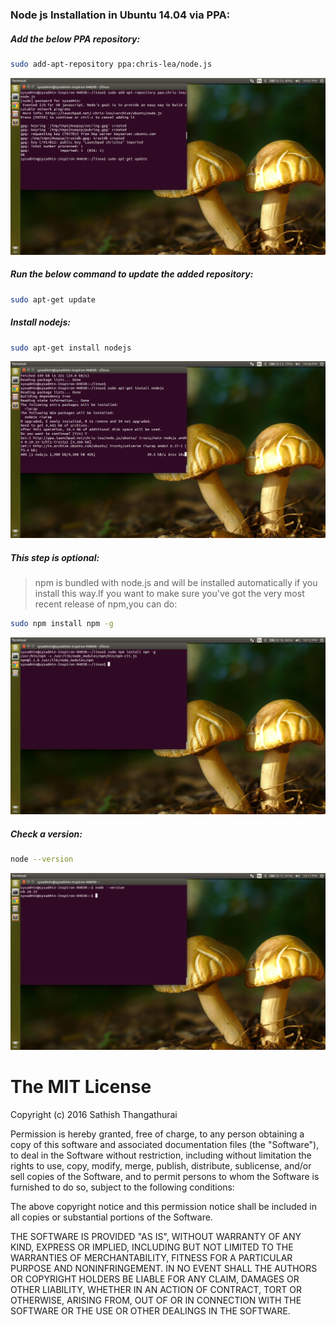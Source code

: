 ### **Node js Installation in Ubuntu 14.04 via PPA:**

##### **Add the below PPA repository:**

```sh
sudo add-apt-repository ppa:chris-lea/node.js
```
![Add PPA Repository](https://github.com/st-sathish/linux-install-nodejs/raw/master/screenshots/nodejs_0.png)

##### **Run the below command to update the added repository:**

```sh
sudo apt-get update
```

##### **Install nodejs:**

```sh
sudo apt-get install nodejs
```
![Install nodejs](https://github.com/st-sathish/linux-install-nodejs/raw/master/screenshots/nodejs_1.png)


##### **This step is optional:**

> npm is bundled with node.js and will be installed automatically if you install this way.If you want to make 
> sure you've got the very most recent release of npm,you can do:

```sh
sudo npm install npm -g
```
![Install npm](https://github.com/st-sathish/linux-install-nodejs/raw/master/screenshots/nodejs_2.png)

##### **Check a version:**

```sh
node --version
```
![version](https://github.com/st-sathish/linux-install-nodejs/raw/master/screenshots/node_version.png)

The MIT License
===============

Copyright (c) 2016 Sathish Thangathurai

Permission is hereby granted, free of charge, to any person obtaining a copy of this software and associated documentation files (the "Software"), to deal in the Software without restriction, including without limitation the rights to use, copy, modify, merge, publish, distribute, sublicense, and/or sell copies of the Software, and to permit persons to whom the Software is furnished to do so, subject to the following conditions:

The above copyright notice and this permission notice shall be included in all copies or substantial portions of the Software.

THE SOFTWARE IS PROVIDED "AS IS", WITHOUT WARRANTY OF ANY KIND, EXPRESS OR IMPLIED, INCLUDING BUT NOT LIMITED TO THE WARRANTIES OF MERCHANTABILITY, FITNESS FOR A PARTICULAR PURPOSE AND NONINFRINGEMENT. IN NO EVENT SHALL THE AUTHORS OR COPYRIGHT HOLDERS BE LIABLE FOR ANY CLAIM, DAMAGES OR OTHER LIABILITY, WHETHER IN AN ACTION OF CONTRACT, TORT OR OTHERWISE, ARISING FROM, OUT OF OR IN CONNECTION WITH THE SOFTWARE OR THE USE OR OTHER DEALINGS IN THE SOFTWARE.
